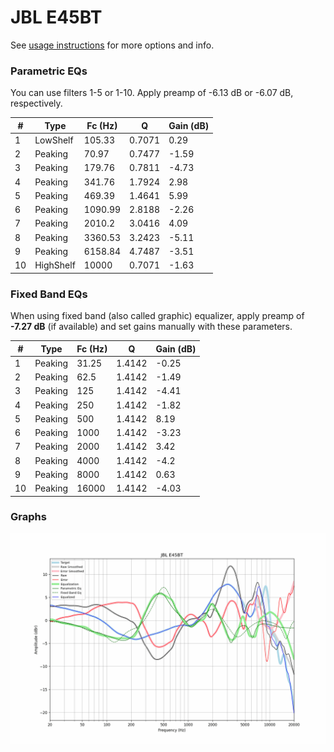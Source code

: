 # JBL E45BT
See [usage instructions](https://github.com/jaakkopasanen/AutoEq#usage) for more options and info.

### Parametric EQs
You can use filters 1-5 or 1-10. Apply preamp of -6.13 dB or -6.07 dB, respectively.

|   # | Type      |   Fc (Hz) |      Q |   Gain (dB) |
|-----|-----------|-----------|--------|-------------|
|   1 | LowShelf  |    105.33 | 0.7071 |        0.29 |
|   2 | Peaking   |     70.97 | 0.7477 |       -1.59 |
|   3 | Peaking   |    179.76 | 0.7811 |       -4.73 |
|   4 | Peaking   |    341.76 | 1.7924 |        2.98 |
|   5 | Peaking   |    469.39 | 1.4641 |        5.99 |
|   6 | Peaking   |   1090.99 | 2.8188 |       -2.26 |
|   7 | Peaking   |   2010.2  | 3.0416 |        4.09 |
|   8 | Peaking   |   3360.53 | 3.2423 |       -5.11 |
|   9 | Peaking   |   6158.84 | 4.7487 |       -3.51 |
|  10 | HighShelf |  10000    | 0.7071 |       -1.63 |

### Fixed Band EQs
When using fixed band (also called graphic) equalizer, apply preamp of **-7.27 dB** (if available) and set gains manually with these parameters.

|   # | Type    |   Fc (Hz) |      Q |   Gain (dB) |
|-----|---------|-----------|--------|-------------|
|   1 | Peaking |     31.25 | 1.4142 |       -0.25 |
|   2 | Peaking |     62.5  | 1.4142 |       -1.49 |
|   3 | Peaking |    125    | 1.4142 |       -4.41 |
|   4 | Peaking |    250    | 1.4142 |       -1.82 |
|   5 | Peaking |    500    | 1.4142 |        8.19 |
|   6 | Peaking |   1000    | 1.4142 |       -3.23 |
|   7 | Peaking |   2000    | 1.4142 |        3.42 |
|   8 | Peaking |   4000    | 1.4142 |       -4.2  |
|   9 | Peaking |   8000    | 1.4142 |        0.63 |
|  10 | Peaking |  16000    | 1.4142 |       -4.03 |

### Graphs
![](./JBL%20E45BT.png)
